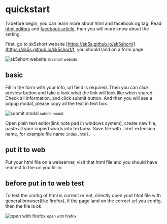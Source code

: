 # quickstart
?>before begin, you can learn more about html and facebook og tag. Read [html editors](https://www.w3schools.com/html/html_editors.asp) and [facebook article](https://developers.facebook.com/docs/sharing/webmasters), then you will more know about the setting.

First, go to sk5short website [https://sk5s.github.io/sk5short/](https://sk5s.github.io/sk5short/), you should land on a form page.

![sk5short website](https://i.imgur.com/mOOLBjL.png)
<small>sk5short website</small>

## basic
Fill in the form with your info, url field is required. Then you can click preview button and take a look what the link will look like when shared. Check all information, and click submit button. And then you will see a popup modal, please copy all the text in text box.

![submit modal](https://i.imgur.com/Tpb8wTE.png)
<small>submit modal</small>

Open plain text editor(link note pad in windows system), create new file, paste all your copied words into textarea. Save file with `.html` extension name, for example file name `index.html`.

## put it to web
Put your html file on a webserver, visit that html file and you should have redirect to the url you fill in.

## before put in to web test
To test the config of html is correct or not, directly open yout html file with general browser(like firefox), if the page land on the correct url you config, then the file is ok.

![open with firefox](https://i.imgur.com/fnWOsmn.jpg)
<small>open with firefox</small>